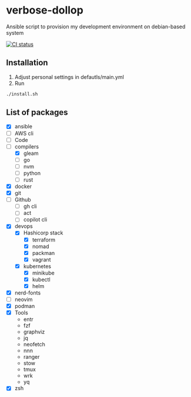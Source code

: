 # verbose-dollop

Ansible script to provision my development environment on debian-based system

[![CI status](https://github.com/pezzu/verbose-dollop/actions/workflows/ci.yml/badge.svg)](https://github.com/pezzu/verbose-dollop/actions/workflows/ci.yml)

## Installation

1. Adjust personal settings in defautls/main.yml
1. Run

```sh
./install.sh
```

## List of packages

- [x] ansible
- [ ] AWS cli
- [ ] Code
- [ ] compilers
  - [x] gleam
  - [ ] go
  - [ ] nvm
  - [ ] python
  - [ ] rust
- [x] docker
- [x] git
- [ ] Github
  - [ ] gh cli
  - [ ] act
  - [ ] copilot cli
- [x] devops
  - [x] Hashicorp stack
    - [x] terraform
    - [x] nomad
    - [x] packman
    - [x] vagrant
  - [x] kubernetes
    - [x] minikube
    - [x] kubectl
    - [x] helm
- [x] nerd-fonts
- [ ] neovim
- [x] podman
- [x] Tools
  - entr
  - fzf
  - graphviz
  - jq
  - neofetch
  - nnn
  - ranger
  - stow
  - tmux
  - wrk
  - yq
- [x] zsh
